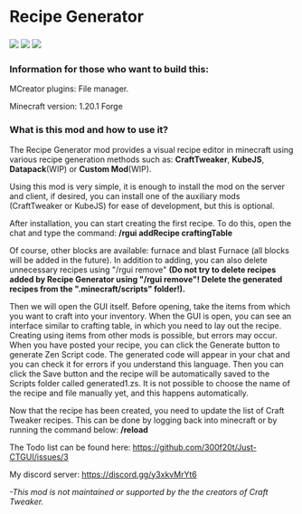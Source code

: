 # Recipe Generator
### [**![](https://cdn.jsdelivr.net/npm/@intergrav/devins-badges@3.2.0/assets/cozy/requires/fabric-api_vector.svg)**](https://www.curseforge.com/minecraft/mc-mods/fabric-api) [**![](https://cdn.jsdelivr.net/npm/@intergrav/devins-badges@3.2.0/assets/cozy/available/modrinth_vector.svg)**](https://modrinth.com/mod/just-ctgui) [**![](https://cdn.jsdelivr.net/npm/@intergrav/devins-badges@3.2.0/assets/cozy/available/curseforge_vector.svg)**](https://www.curseforge.com/minecraft/mc-mods/just-ctgui)

### **Information for those who want to build this:**

MCreator plugins: File manager.

Minecraft version: 1.20.1 Forge

<h3>What is this mod and how to use it?</h3>

The Recipe Generator mod provides a visual recipe editor in minecraft using various recipe generation methods such as: **CraftTweaker**, **KubeJS**, **Datapack**(WIP) or **Custom Mod**(WIP).

Using this mod is very simple, it is enough to install the mod on the server and client, if desired, you can install one of the auxiliary mods (CraftTweaker or KubeJS) for ease of development, but this is optional.

After installation, you can start creating the first recipe. To do this, open the chat and type the command: **/rgui addRecipe craftingTable**

Of course, other blocks are available: furnace and blast Furnace (all blocks will be added in the future). In addition to adding, you can also delete unnecessary recipes using "/rgui remove" **(Do not try to delete recipes added by Recipe Generator using "/rgui remove"! Delete the generated recipes from the ".minecraft/scripts" folder!).**

Then we will open the GUI itself. Before opening, take the items from which you want to craft into your inventory. When the GUI is open, you can see an interface similar to crafting table, in which you need to lay out the recipe. Creating using items from other mods is possible, but errors may occur. When you have posted your recipe, you can click the Generate button to generate Zen Script code. The generated code will appear in your chat and you can check it for errors if you understand this language. Then you can click the Save button and the recipe will be automatically saved to the Scripts folder called generated1.zs. It is not possible to choose the name of the recipe and file manually yet, and this happens automatically.

Now that the recipe has been created, you need to update the list of Craft Tweaker recipes. This can be done by logging back into minecraft or by running the command below: **/reload**

The Todo list can be found here: https://github.com/300f20t/Just-CTGUI/issues/3

My discord server: https://discord.gg/y3xkvMrYt6

*-This mod is not maintained or supported by the the creators of  Craft Tweaker.*
